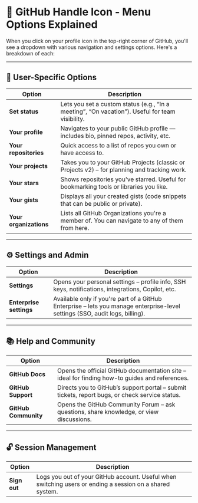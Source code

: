 
# 👤 GitHub Handle Icon - Menu Options Explained

When you click on your profile icon in the top-right corner of GitHub, you'll see a dropdown with various navigation and settings options. Here's a breakdown of each:

---

## 🔧 User-Specific Options

| Option | Description |
|--------|-------------|
| **Set status** | Lets you set a custom status (e.g., “In a meeting”, “On vacation”). Useful for team visibility. |
| **Your profile** | Navigates to your public GitHub profile — includes bio, pinned repos, activity, etc. |
| **Your repositories** | Quick access to a list of repos you own or have access to. |
| **Your projects** | Takes you to your GitHub Projects (classic or Projects v2) – for planning and tracking work. |
| **Your stars** | Shows repositories you've starred. Useful for bookmarking tools or libraries you like. |
| **Your gists** | Displays all your created gists (code snippets that can be public or private). |
| **Your organizations** | Lists all GitHub Organizations you're a member of. You can navigate to any of them from here. |

---

## ⚙️ Settings and Admin

| Option | Description |
|--------|-------------|
| **Settings** | Opens your personal settings – profile info, SSH keys, notifications, integrations, Copilot, etc. |
| **Enterprise settings** | Available only if you're part of a GitHub Enterprise – lets you manage enterprise-level settings (SSO, audit logs, billing). |

---

## 📚 Help and Community

| Option | Description |
|--------|-------------|
| **GitHub Docs** | Opens the official GitHub documentation site – ideal for finding how-to guides and references. |
| **GitHub Support** | Directs you to GitHub’s support portal – submit tickets, report bugs, or check service status. |
| **GitHub Community** | Opens the GitHub Community Forum – ask questions, share knowledge, or view discussions. |

---

## 🔓 Session Management

| Option | Description |
|--------|-------------|
| **Sign out** | Logs you out of your GitHub account. Useful when switching users or ending a session on a shared system. |
